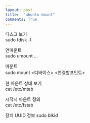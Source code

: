 ```yaml
---
layout: post
title:  "ubuntu mount"
comments: True
---
```

    
디스크 보기   
sudo fdisk -l   
    
언마운트    
sudo umount ...   
    
마운트    
sudo mount <디바이스> <연결할포인트>    
    
현 마운트 상태 보기   
cat /etc/mtab   
    
시작시 마운트 정의    
cat /etc/fstab    
    
장치 UUID 정보
sudo blkid

[파티션자동마운트]:(http://blog.simplism.kr/?p=2578)    

